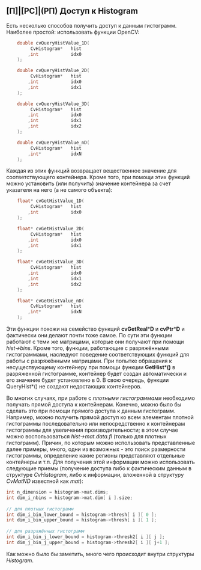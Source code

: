 ## [П]|[РС]|(РП) Доступ к Histogram

Есть несколько способов получить доступ к данным гистограмм. Наиболее простой: использовать функции OpenCV:

```cpp
    double cvQueryHistValue_1D(
         CvHistogram*   hist
        ,int            idx0
    );

    double cvQueryHistValue_2D(
         CvHistogram*   hist
        ,int            idx0
        ,int            idx1
    );

    double cvQueryHistValue_3D(
         CvHistogram*   hist
        ,int            idx0
        ,int            idx1
        ,int            idx2
    );

    double cvQueryHistValue_nD(
         CvHistogram*   hist
        ,int*           idxN
    );
```

Каждая из этих функций возвращает вещественное значение для соответствующего контейнера. Кроме того, при помощи этих функций можно установить (или получить) значение контейнера за счет указателя на него (а не самого объекта):

```cpp
    float* cvGetHistValue_1D(
         CvHistogram*   hist
        ,int            idx0
    );

    float* cvGetHistValue_2D(
         CvHistogram*   hist
        ,int            idx0
        ,int            idx1
    );

    float* cvGetHistValue_3D(
         CvHistogram*   hist
        ,int            idx0
        ,int            idx1
        ,int            idx2
    );

    float* cvGetHistValue_nD(
         CvHistogram*   hist
        ,int*           idxN
    );
```

Эти функции похожи на семейство функций **cvGetReal**\***D** и **cvPtr**\***D** и фактически они делают почти тоже самое. По сути эти функции работают с теми же матрицами, которые они получают при помощи *hist->bins*. Кроме того, функции, работающие с разряжёнными гистограммами, наследуют поведение соответствующих функций для работы с разряжёнными матрицами. При попытке обращения к несуществующему контейнеру при помощи функции **GetHist**\***()** в разряженной гистограмме, контейнер будет создан автоматически и его значение будет установлено в 0. В свою очередь, функции QueryHist\*() не создают недостающих контейнеров.

Во многих случаях, при работе с *плотными гистограммами* необходимо получать прямой доступа к контейнерам. Конечно, можно было бы сделать это при помощи прямого доступа к данным гистограмм. Например, можно получить прямой доступ ко всем элементам плотной гистограммы последовательно или непосредственно к контейнерам гистограммы для увеличения производительности; в этом случае можно воспользоваться *hist->mat.data.fl* (только для плотных гистограмм). Причин, по которым можно использовать представленные далее примеры, много, одни из возможных - это поиск размерности гистограммы, определение какие регионы представляют отдельные контейнеры и т.п. Для получения этой информации можно использовать следующие приемы (получение доступа либо к фактическим данным в структуре *CvHistogram*, либо к информации, вложенной в структуру *CvMatND* известной как *mat*):

```cpp
int n_dimension = histogram->mat.dims;
int dim_i_nbins = histogram->mat.dim[ i ].size;
 
// для плотных гистограмм
int dim_i_bin_lower_bound = histogram->thresh[ i ][ 0 ];
int dim_i_bin_upper_bound = histogram->thresh[ i ][ 1 ];
 
// для разряжённых гистограмм
int dim_i_bin_j_lower_bound = histogram->thresh2[ i ][ j ];
int dim_j_bin_j_upper_bound = histogram->thresh2[ i ][ j+1 ];
```

Как можно было бы заметить, много чего происходит внутри структуры *Histogram*.


